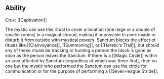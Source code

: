 ## Ability
Crux: [[Captivation]]

The mystic can use this ritual to cover a location (one large or a couple of smaller rooms) in a magical shroud, making it impossible to peek inside or disturb it from outside with mystical powers. Sanctum blocks the effect of rituals like [[Clairvoyance]], [[Summoning]], or [[Heretic's Trail]], but should any of these rituals be tracking or hunting a person the block is gone as soon as the person leaves the Sanctum. If there is a [[Magic Circle]] within an area affected by Sanctum (regardless of which was there first), then no one but the mystic who performed the Sanctum can use the circle for communication or for the purpose of performing a [[Seven-league Stride]].